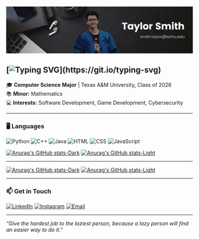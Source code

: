 ![Banner](https://github.com/tsmith422/tsmith422/blob/main/Personal-Banner.png)

[![Typing SVG](https://readme-typing-svg.herokuapp.com?font=Open+Sans&weight=500&size=32&duration=4000&color=F7F7F7&width=435&lines=%F0%9F%91%8B%F0%9F%A4%A0+Howdy!;I'm+Taylor+Smith!)](https://git.io/typing-svg)
---

🎓 **Computer Science Major** | Texas A&M University, Class of 2026  
📚 **Minor:** Mathematics  
💻 **Interests:** Software Development, Game Development, Cybersecurity  

---

### 🖥️ Languages
![Python](https://img.shields.io/badge/-Python-3776AB?logo=python&logoColor=white&style=flat-square)
![C++](https://img.shields.io/badge/-C++-00599C?logo=c%2B%2B&logoColor=white&style=flat-square)
![Java](https://img.shields.io/badge/-Java-007396?logo=java&logoColor=white&style=flat-square)
![HTML](https://img.shields.io/badge/-HTML-E34F26?logo=html5&logoColor=white&style=flat-square)
![CSS](https://img.shields.io/badge/-CSS-1572B6?logo=css3&logoColor=white&style=flat-square)
![JavaScript](https://img.shields.io/badge/-JavaScript-F7DF1E?logo=javascript&logoColor=black&style=flat-square)

[![Anurag's GitHub stats-Dark](https://github-readme-stats.vercel.app/api/top-langs/?username=tsmith422&layout=compact&show_icons=true&theme=dark#gh-dark-mode-only)](https://github.com/anuraghazra/github-readme-stats#gh-dark-mode-only)
[![Anurag's GitHub stats-Light](https://github-readme-stats.vercel.app/api/top-langs/?username=tsmith422&layout=compact&show_icons=true&theme=default#gh-light-mode-only)](https://github.com/anuraghazra/github-readme-stats#gh-light-mode-only)

---

[![Anurag's GitHub stats-Dark](https://github-readme-stats.vercel.app/api?username=tsmith422&hide=contribs&show_icons=true&theme=dark#gh-dark-mode-only)](https://github.com/anuraghazra/github-readme-stats#gh-dark-mode-only)
[![Anurag's GitHub stats-Light](https://github-readme-stats.vercel.app/api?username=tsmith422&hide=contribs&show_icons=true&theme=default#gh-light-mode-only)](https://github.com/anuraghazra/github-readme-stats#gh-light-mode-only)

---

### 📫 Get in Touch
[![LinkedIn](https://img.shields.io/badge/-LinkedIn-0A66C2?logo=linkedin&logoColor=white&style=flat-square)](https://www.linkedin.com/in/smithtas)
[![Instagram](https://img.shields.io/badge/-Instagram-E4405F?logo=instagram&logoColor=white&style=flat-square)](https://www.instagram.com/0taylor_smith0)
[![Email](https://img.shields.io/badge/-Email-D14836?logo=gmail&logoColor=white&style=flat-square)](mailto:smith.taylor@tamu.edu)

---

*“Give the hardest job to the laziest person, because a lazy person will find an easier way to do it.”*
